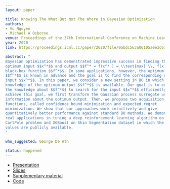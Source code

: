 ```yaml
---
layout: paper

title: Knowing The What But Not The Where in Bayesian Optimization
authors:
- Vu Nguyen
- Michael A Osborne
venue: Proceedings of the 37th International Conference on Machine Learning
year: 2020
link: https://proceedings.icml.cc/paper/2020/file/0abdc563a06105aee3c6136871c9f4d1-Paper.pdf

abstract: "
Bayesian optimization has demonstrated impressive success in finding the
optimum input $$x^*$$ and output $$f^* = f(x^* ) = \\text{max} \\, f(x)$$ of a
black-box function $$f^*$$. In some applications, however, the optimum output 
$$f^*$$ is known in advance and the goal is to find the corresponding optimum
input $$x^*$$. In this paper, we consider a new setting in BO in which the
knowledge of the optimum output $$f^*$$ is available. Our goal is to exploit
the knowledge about $$f^*$$ to search for the input $$x^*$$ efficiently. To
achieve this goal, we first transform the Gaussian process surrogate using the
information about the optimum output. Then, we propose two acquisition
functions, called confidence bound minimization and expected regret
minimization. We show that our approaches work intuitively and give
quantitatively better performance against standard BO methods. We demonstrate
real applications in tuning a deep reinforcement learning algorithm on the
CartPole problem and XGBoost on Skin Segmentation dataset in which the optimum
values are publicly available.
"

who_suggested: George De Ath

status: happened
---
```

- [Presentation](https://slideslive.com/38927867/)
- [Slides](https://icml.cc/media/Slides/icml/2020/virtual(no-parent)-14-21-00UTC-6137-knowing_the_wha.pdf)
- [Supplementary material](https://proceedings.icml.cc/paper/2020/file/0abdc563a06105aee3c6136871c9f4d1-Supplemental.pdf)
- [Code](https://github.com/ntienvu/KnownOptimum_BO)